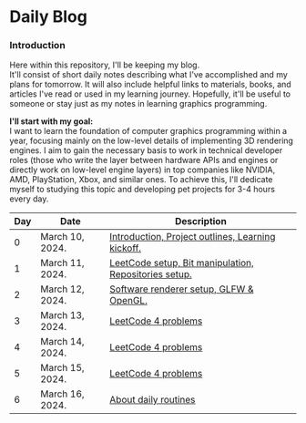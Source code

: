 # Daily Blog

### Introduction
Here within this repository, I'll be keeping my blog.  
It'll consist of short daily notes describing what I've accomplished and my plans for tomorrow. It will also include helpful links to materials, books, and articles I've read or used in my learning journey. Hopefully, it'll be useful to someone or stay just as my notes in learning graphics programming.  
  
**I'll start with my goal:**  
I want to learn the foundation of computer graphics programming within a year, focusing mainly on the low-level details of implementing 3D rendering engines. I aim to gain the necessary basis to work in technical developer roles (those who write the layer between hardware APIs and engines or directly work on low-level engine layers) in top companies like NVIDIA, AMD, PlayStation, Xbox, and similar ones. To achieve this, I'll dedicate myself to studying this topic and developing pet projects for 3-4 hours every day.  

|   Day  |        Date        |    Description    |
|--------|--------------------|-------------------|
| 0 | March 10, 2024. | [Introduction, Project outlines, Learning kickoff.](https://github.com/cppikigai/blog/blob/main/notes/daily_notes_001.md#march-10-2024-day-0) |
| 1 | March 11, 2024. | [LeetCode setup, Bit manipulation, Repositories setup.](https://github.com/cppikigai/blog/blob/main/notes/daily_notes_001.md#march-11-2024-day-1)|
| 2 | March 12, 2024. | [Software renderer setup, GLFW & OpenGL.](https://github.com/cppikigai/blog/blob/main/notes/daily_notes_001.md#march-12-2024-day-2) |
| 3 | March 13, 2024. | [LeetCode 4 problems](https://github.com/cppikigai/blog/blob/main/notes/daily_notes_001.md#march-13-2024-day-3) 
| 4 | March 14, 2024. | [LeetCode 4 problems](https://github.com/cppikigai/blog/blob/main/notes/daily_notes_001.md#march-14-2024-day-4) 
| 5 | March 15, 2024. | [LeetCode 4 problems](https://github.com/cppikigai/blog/blob/main/notes/daily_notes_001.md#march-15-2024-day-5) 
| 6 | March 16, 2024. | [About daily routines](https://github.com/cppikigai/blog/blob/main/notes/daily_notes_001.md#march-16-2024-day-6)
